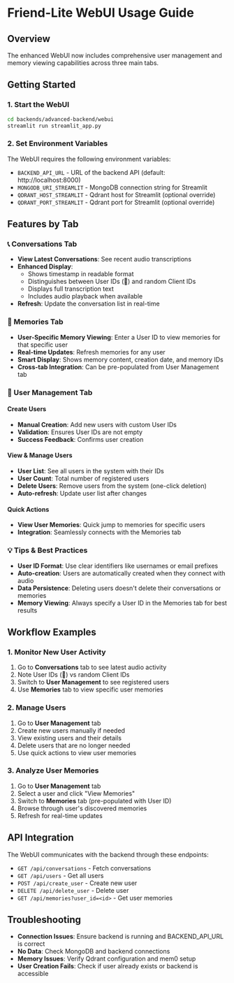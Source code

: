 # Friend-Lite WebUI Usage Guide

## Overview
The enhanced WebUI now includes comprehensive user management and memory viewing capabilities across three main tabs.

## Getting Started

### 1. Start the WebUI
```bash
cd backends/advanced-backend/webui
streamlit run streamlit_app.py
```

### 2. Set Environment Variables
The WebUI requires the following environment variables:
- `BACKEND_API_URL` - URL of the backend API (default: http://localhost:8000)
- `MONGODB_URI_STREAMLIT` - MongoDB connection string for Streamlit
- `QDRANT_HOST_STREAMLIT` - Qdrant host for Streamlit (optional override)
- `QDRANT_PORT_STREAMLIT` - Qdrant port for Streamlit (optional override)

## Features by Tab

### 📞 Conversations Tab
- **View Latest Conversations**: See recent audio transcriptions
- **Enhanced Display**: 
  - Shows timestamp in readable format
  - Distinguishes between User IDs (👤) and random Client IDs
  - Displays full transcription text
  - Includes audio playback when available
- **Refresh**: Update the conversation list in real-time

### 🧠 Memories Tab
- **User-Specific Memory Viewing**: Enter a User ID to view memories for that specific user
- **Real-time Updates**: Refresh memories for any user
- **Smart Display**: Shows memory content, creation date, and memory IDs
- **Cross-tab Integration**: Can be pre-populated from User Management tab

### 👥 User Management Tab

#### Create Users
- **Manual Creation**: Add new users with custom User IDs
- **Validation**: Ensures User IDs are not empty
- **Success Feedback**: Confirms user creation

#### View & Manage Users
- **User List**: See all users in the system with their IDs
- **User Count**: Total number of registered users
- **Delete Users**: Remove users from the system (one-click deletion)
- **Auto-refresh**: Update user list after changes

#### Quick Actions
- **View User Memories**: Quick jump to memories for specific users
- **Integration**: Seamlessly connects with the Memories tab

### 💡 Tips & Best Practices
- **User ID Format**: Use clear identifiers like usernames or email prefixes
- **Auto-creation**: Users are automatically created when they connect with audio
- **Data Persistence**: Deleting users doesn't delete their conversations or memories
- **Memory Viewing**: Always specify a User ID in the Memories tab for best results

## Workflow Examples

### 1. Monitor New User Activity
1. Go to **Conversations** tab to see latest audio activity
2. Note User IDs (👤) vs random Client IDs
3. Switch to **User Management** to see registered users
4. Use **Memories** tab to view specific user memories

### 2. Manage Users
1. Go to **User Management** tab
2. Create new users manually if needed
3. View existing users and their details
4. Delete users that are no longer needed
5. Use quick actions to view user memories

### 3. Analyze User Memories
1. Go to **User Management** tab
2. Select a user and click "View Memories"
3. Switch to **Memories** tab (pre-populated with User ID)
4. Browse through user's discovered memories
5. Refresh for real-time updates

## API Integration
The WebUI communicates with the backend through these endpoints:
- `GET /api/conversations` - Fetch conversations
- `GET /api/users` - Get all users
- `POST /api/create_user` - Create new user
- `DELETE /api/delete_user` - Delete user
- `GET /api/memories?user_id=<id>` - Get user memories

## Troubleshooting
- **Connection Issues**: Ensure backend is running and BACKEND_API_URL is correct
- **No Data**: Check MongoDB and backend connections
- **Memory Issues**: Verify Qdrant configuration and mem0 setup
- **User Creation Fails**: Check if user already exists or backend is accessible 